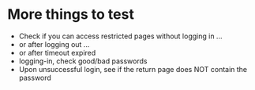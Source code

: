 # More things to test


* Check if you can access restricted pages without logging in ...
* or after logging out ...
* or after timeout expired
* logging-in, check good/bad passwords
* Upon unsuccessful login, see if the return page does NOT contain the password


